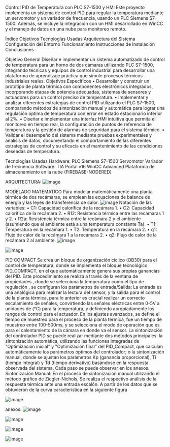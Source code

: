 Control PID de Temperatura con PLC S7-1500 y HMI
Este proyecto implementa un sistema de control PID para regular la temperatura mediante un servomotor y un variador de frecuencia, usando un PLC Siemens S7-1500. Además, se incluye la integración con un HMI desarrollado en WinCC y el manejo de datos en una nube para monitoreo remoto.

Índice
Objetivos
Tecnologías Usadas
Arquitectura del Sistema
Configuración del Entorno
Funcionamiento
Instrucciones de Instalación
Conclusiones

Objetivo General
Diseñar e implementar un sistema automatizado de control de temperatura para un horno de dos cámaras utilizando
PLC S7-1500, integrando técnicas y equipos de control industrial para desarrollar una plataforma de aprendizaje
práctica que simule procesos térmicos industriales reales.
Objetivos Específicos
• Desarrollar y construir un prototipo de planta térmica con componentes electrónicos integrados,
incorporando etapas de potencia adecuadas, sistemas de sensores y actuadores para un control preciso de
temperatura.
• Implementar y analizar diferentes estrategias de control PID utilizando el PLC S7-1500, comparando
métodos de sintonización manual y automática para lograr una regulación óptima de temperatura con error en
estado estacionario inferior al 2%.
• Diseñar e implementar una interfaz HMI intuitiva que permita el monitoreo en tiempo real, la
configuración de puntos de referencia de temperatura y la gestión de alarmas de seguridad para el sistema
térmico.
• Validar el desempeño del sistema mediante pruebas experimentales y análisis de datos, documentando
el comportamiento de las diferentes estrategias de control y su eficacia en el mantenimiento de las condiciones
deseadas de temperatura.


Tecnologías Usadas
Hardware:
PLC Siemens S7-1500
Servomotor
Variador de frecuencia
Software:
TIA Portal v16
WinCC Advanced
Plataforma de almacenamiento en la nube (FIREBASE-NODERED)

ARQUITECTURA:
![image](https://github.com/user-attachments/assets/6361349e-77c6-42cb-8c64-1ce92cff5832)

MODELADO MATEMATICO
Para modelar matemáticamente una planta térmica de dos recámaras, se emplean las ecuaciones de balance de energía
y las leyes de transferencia de calor.
![image](https://github.com/user-attachments/assets/399b40e9-c06c-41c2-82db-1c3704fc635d)
Notación de las variables:
• C1: Capacidad calorífica de la recámara 1.
• C2: Capacidad calorífica de la recámara 2.
• R12: Resistencia térmica entre las recámaras 1 y 2.
• R2a: Resistencia térmica entre la recámara 2 y el ambiente (asumiendo que el ambiente está a una temperatura
constante Ta).
• T1: Temperatura en la recámara 1.
• T2: Temperatura en la recámara 2.
• q1: Flujo de calor de la recámara 1 a la recámara 2.
• q2: Flujo de calor de la recámara 2 al ambiente.
![image](https://github.com/user-attachments/assets/5823ebd0-6a28-4955-b8b9-e19c20353d56)

![image](https://github.com/user-attachments/assets/9ab78a9f-0ea1-46c6-b539-46a4749d2ac4)


PID COMPACT
Se crea un bloque de organización cíclico (OB30) para el control de temperatura, donde se implementa el bloque
tecnológico PID_COMPACT, en el que automáticamente genera sus propias ganancias del PID. Este procedimiento se
realiza a través de la ventana de propiedades , donde se selecciona la temperatura como el tipo de regulación , se
configuran los parámetros de entrada/Salida: La entrada es una analógica para realizar la lectura del sensor, y la salida
para el control de la planta térmica, para lo anterior es crucial realizar un correcto escalamiento de señales, convirtiendo
las señales eléctricas entre 0-5V a unidades de (°C) para la temperatura, y definiendo apropiadamente los rangos de
control para el actuador. En los ajustes avanzados, se define el tiempo de muestreo para el proceso de la planta térmica,
fue un tiempo de muestreo entre 100-500ms, y se selecciona el modo de operación que es para el calentamiento de la
cámara en donde va el sensor. La sintonización del controlador PID se puede realizar mediante dos métodos principales:
la sintonización automática, utilizando las funciones integradas de "Optimización inicial" y "Optimización final" del
PID_Compact, que calculan automáticamente los parámetros óptimos del controlador; o la sintonización manual, donde
se ajustan los parámetros Kp (ganancia proporcional), Ti (tiempo integral) y Td (tiempo derivativo) basándose en la
respuesta observada del sistema. Cada paso se puede observar en los anexos.
Sintonización Manual:
En el proceso de sintonización manual utilizando el método gráfico de Ziegler-Nichols, Se realiza el respectivo análisis
de la respuesta térmica ante una entrada escalón. A partir de los datos que se obtuvieron de la curva característica en la
siguiente figura

![image](https://github.com/user-attachments/assets/1bd20848-1e27-48ce-9a9b-1cd25e8ca191)

anexos: 
![image](https://github.com/user-attachments/assets/f9bcfea7-da2c-46ad-856e-0327b5d6368d)

![image](https://github.com/user-attachments/assets/7245f0c8-0983-4f0c-aa88-3ea7d17db71b)

![image](https://github.com/user-attachments/assets/cb288592-7a5b-4220-b0b8-6703770feb1e)

![image](https://github.com/user-attachments/assets/7b3012cc-c6e3-42d0-8d56-eec82bf962c0)








